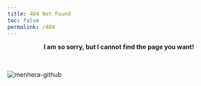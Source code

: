 ```yaml
---
title: 404 Not Found
toc: false
permalink: /404
---
```

<p style="text-align: center; height: 3.5em; font-weight: bold; ">I am so sorry, but I cannot find the page you want!</p>

![menhera-github](https://raw.githubusercontent.com/a-wing/Menhera-chan/master/from_tieba_yun_baidu/Menhera-chan/28.jpg)
